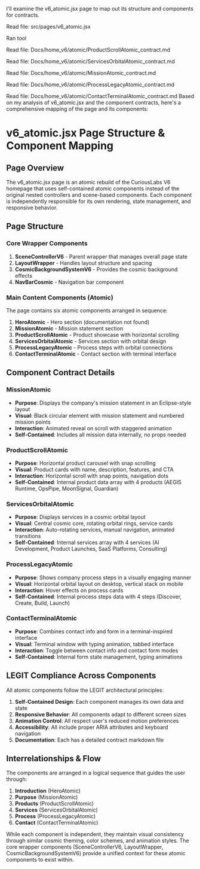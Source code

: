 I'll examine the v6_atomic.jsx page to map out its structure and components for contracts.

Read file: src/pages/v6_atomic.jsx

Ran tool

Read file: Docs/home_v6/atomic/ProductScrollAtomic_contract.md

Read file: Docs/home_v6/atomic/ServicesOrbitalAtomic_contract.md

Read file: Docs/home_v6/atomic/MissionAtomic_contract.md

Read file: Docs/home_v6/atomic/ProcessLegacyAtomic_contract.md

Read file: Docs/home_v6/atomic/ContactTerminalAtomic_contract.md
Based on my analysis of v6_atomic.jsx and the component contracts, here's a comprehensive mapping of the page and its components:

# v6_atomic.jsx Page Structure & Component Mapping

## Page Overview
The v6_atomic.jsx page is an atomic rebuild of the CuriousLabs V6 homepage that uses self-contained atomic components instead of the original nested controllers and scene-based components. Each component is independently responsible for its own rendering, state management, and responsive behavior.

## Page Structure

### Core Wrapper Components
1. **SceneControllerV6** - Parent wrapper that manages overall page state
2. **LayoutWrapper** - Handles layout structure and spacing
3. **CosmicBackgroundSystemV6** - Provides the cosmic background effects
4. **NavBarCosmic** - Navigation bar component

### Main Content Components (Atomic)
The page contains six atomic components arranged in sequence:
1. **HeroAtomic** - Hero section (documentation not found)
2. **MissionAtomic** - Mission statement section
3. **ProductScrollAtomic** - Product showcase with horizontal scrolling
4. **ServicesOrbitalAtomic** - Services section with orbital design
5. **ProcessLegacyAtomic** - Process steps with orbital connections
6. **ContactTerminalAtomic** - Contact section with terminal interface

## Component Contract Details

### MissionAtomic
- **Purpose**: Displays the company's mission statement in an Eclipse-style layout
- **Visual**: Black circular element with mission statement and numbered mission points
- **Interaction**: Animated reveal on scroll with staggered animation
- **Self-Contained**: Includes all mission data internally, no props needed

### ProductScrollAtomic
- **Purpose**: Horizontal product carousel with snap scrolling
- **Visual**: Product cards with name, description, features, and CTA
- **Interaction**: Horizontal scroll with snap points, navigation dots
- **Self-Contained**: Internal product data array with 4 products (AEGIS Runtime, OpsPipe, MoonSignal, Guardian)

### ServicesOrbitalAtomic
- **Purpose**: Displays services in a cosmic orbital layout
- **Visual**: Central cosmic core, rotating orbital rings, service cards
- **Interaction**: Auto-rotating services, manual navigation, animated transitions
- **Self-Contained**: Internal services array with 4 services (AI Development, Product Launches, SaaS Platforms, Consulting)

### ProcessLegacyAtomic
- **Purpose**: Shows company process steps in a visually engaging manner
- **Visual**: Horizontal orbital layout on desktop, vertical stack on mobile
- **Interaction**: Hover effects on process cards
- **Self-Contained**: Internal process steps data with 4 steps (Discover, Create, Build, Launch)

### ContactTerminalAtomic
- **Purpose**: Combines contact info and form in a terminal-inspired interface
- **Visual**: Terminal window with typing animation, tabbed interface
- **Interaction**: Toggle between contact info and contact form modes
- **Self-Contained**: Internal form state management, typing animations

## LEGIT Compliance Across Components
All atomic components follow the LEGIT architectural principles:
1. **Self-Contained Design**: Each component manages its own data and state
2. **Responsive Behavior**: All components adapt to different screen sizes
3. **Animation Control**: All respect user's reduced motion preferences
4. **Accessibility**: All include proper ARIA attributes and keyboard navigation
5. **Documentation**: Each has a detailed contract markdown file

## Interrelationships & Flow
The components are arranged in a logical sequence that guides the user through:
1. **Introduction** (HeroAtomic)
2. **Purpose** (MissionAtomic)
3. **Products** (ProductScrollAtomic)
4. **Services** (ServicesOrbitalAtomic)
5. **Process** (ProcessLegacyAtomic)
6. **Contact** (ContactTerminalAtomic)

While each component is independent, they maintain visual consistency through similar cosmic theming, color schemes, and animation styles. The core wrapper components (SceneControllerV6, LayoutWrapper, CosmicBackgroundSystemV6) provide a unified context for these atomic components to exist within.
